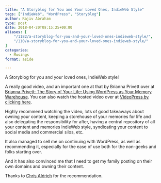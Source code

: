 ```yaml
---
title: "A Storyblog for You and Your Loved Ones, IndieWeb Style"
tags: ["IndieWeb", "WordPress", "Storyblog"]
author: Rajiv Abraham
type: post
date: 2018-04-20T08:15:25+00:00
aliases: [
    "/1182/a-storyblog-for-you-and-your-loved-ones-indieweb-style/",
    "/110/a-storyblog-for-you-and-your-loved-ones-indieweb-style/"
]
categories:
  - Musings
format: aside

---
```

<p style="text-align: left;">
  A Storyblog for you and your loved ones, IndieWeb style!
</p>

<p style="text-align: left;">
  A really good video, and an important one at that by Brianna Privett over at <a href="https://wordpress.tv/2017/12/10/brianna-privett-the-story-of-your-life-using-wordpress-as-your-memory-warehouse/" target="_blank" rel="noopener">Brianna Privett: The Story of Your Life: Using WordPress as Your Memory Warehouse</a>. You can also watch the hosted video over at <a href="https://videopress.com/v/U0gPiHH6" target="_blank" rel="noopener">VideoPress by clicking here</a>.
</p>

<p style="text-align: left;">
  Highly recommend watching the video, lots of good takeaways about owning your content, keeping a storehouse of your memories for life and also delegating the responsibility for after, having a central repository of all your content and memories IndieWeb style, syndicating your content to social media and commercial silos, etc.
</p>

<p style="text-align: left;">
  It also managed to sell me on continuing with WordPress, as well as recommending it, especially for the ease of use both for the non-geeks and folks starting over.
</p>

<p style="text-align: left;">
  And it has also convinced me that I need to get my family posting on their own domains and owning their content.
</p>

<p style="text-align: left;">
  Thanks to <a href="https://boffosocko.com/2017/12/01/the-story-of-your-life-using-wordpress-as-your-memory-warehouse/" target="_blank" rel="noopener">Chris Aldrich</a> for the recommendation.
</p>